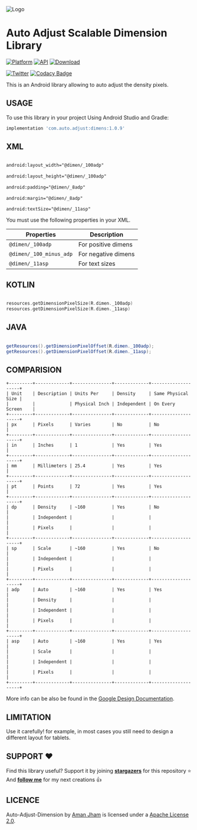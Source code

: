 <img alt="Logo" src="autoadjustdimen.jpg"  />

Auto Adjust Scalable Dimension Library
========================================

[![Platform](https://img.shields.io/badge/platform-android-green.svg)](http://developer.android.com/index.html)
[![API](https://img.shields.io/badge/API-1%2B-brightgreen.svg?style=flat)](https://android-arsenal.com/api?level=1)
[ ![Download](https://api.bintray.com/packages/amanjham/com.auto.adjust/dimens/images/download.svg?version=1.0.8) ](https://bintray.com/amanjham/com.auto.adjust/dimens/1.0.8/link)
<br>

[![Twitter](https://img.shields.io/badge/Twitter-@AmanJham-blue.svg?style=flat)](https://twitter.com/amanjham)
[![Codacy Badge](https://api.codacy.com/project/badge/Grade/091df1fb4fbd47b9be970fd7bd1e0e6c)](https://www.codacy.com/manual/aman-jham/AutoAdjustDimens?utm_source=github.com&amp;utm_medium=referral&amp;utm_content=aman-jham/AutoAdjustDimens&amp;utm_campaign=Badge_Grade)

This is an Android library allowing to auto adjust the density pixels.

USAGE
-----

To use this library in your project Using Android Studio and Gradle:

```groovy
implementation 'com.auto.adjust:dimens:1.0.9'
```

XML
-----

```xml

android:layout_width="@dimen/_100adp"
         
android:layout_height="@dimen/_100adp"
         
android:padding="@dimen/_8adp"
         
android:margin="@dimen/_8adp"

android:textSize="@dimen/_11asp"

```

You must use the following properties in your XML.

| Properties                       | Description                                                  |
| -------------------------------- | ------------------------------------------------------------ |
| `@dimen/_100adp`                 | For positive dimens                                          |
| `@dimen/_100_minus_adp`          | For negative dimens                                          |
| `@dimen/_11asp`                  | For text sizes                                               |



KOTLIN
-----

```kotlin

resources.getDimensionPixelSize(R.dimen._100adp)
resources.getDimensionPixelSize(R.dimen._11asp)

```

JAVA
-----

```java

getResources().getDimensionPixelOffset(R.dimen._100adp);
getResources().getDimensionPixelOffset(R.dimen._11asp);

```

COMPARISION
-----

    +---------+-------------+---------------+-------------+--------------------+
    | Unit    | Description | Units Per     | Density     | Same Physical Size |
    |         |             | Physical Inch | Independent | On Every Screen    |
    +---------+-------------+---------------+-------------+--------------------+
    | px      | Pixels      | Varies        | No          | No                 |
    +---------+-------------+---------------+-------------+--------------------+
    | in      | Inches      | 1             | Yes         | Yes                |
    +---------+-------------+---------------+-------------+--------------------+
    | mm      | Millimeters | 25.4          | Yes         | Yes                |
    +---------+-------------+---------------+-------------+--------------------+
    | pt      | Points      | 72            | Yes         | Yes                |
    +---------+-------------+---------------+-------------+--------------------+
    | dp      | Density     | ~160          | Yes         | No                 |
    |         | Independent |               |             |                    |
    |         | Pixels      |               |             |                    |
    +---------+-------------+---------------+-------------+--------------------+
    | sp      | Scale       | ~160          | Yes         | No                 |
    |         | Independent |               |             |                    |
    |         | Pixels      |               |             |                    |
    +---------+-------------+---------------+-------------+--------------------+
    | adp     | Auto        | ~160          | Yes         | Yes                |
    |         | Density     |               |             |                    |
    |         | Independent |               |             |                    |
    |         | Pixels      |               |             |                    |
    +---------+-------------+---------------+-------------+--------------------+
    | asp     | Auto        | ~160          | Yes         | Yes                |
    |         | Scale       |               |             |                    |
    |         | Independent |               |             |                    |
    |         | Pixels      |               |             |                    |
    +---------+-------------+---------------+-------------+--------------------+


More info can be also be found in the [Google Design Documentation](https://www.google.com/design/spec/layout/units-measurements.html#).

LIMITATION
-----
Use it carefully! for example, in most cases you still need to design a different layout for tablets.

SUPPORT ❤️
-----

Find this library useful? Support it by joining [**stargazers**](https://github.com/aman-jham/AutoAdjustDimens/stargazers) for this repository ⭐️
<br/>
And [**follow me**](https://github.com/aman-jham?tab=followers) for my next creations 👍

LICENCE
-----

Auto-Adjust-Dimension by [Aman Jham](https://www.linkedin.com/in/aman-jham-9436276a/) is licensed under a [Apache License 2.0](http://www.apache.org/licenses/LICENSE-2.0).